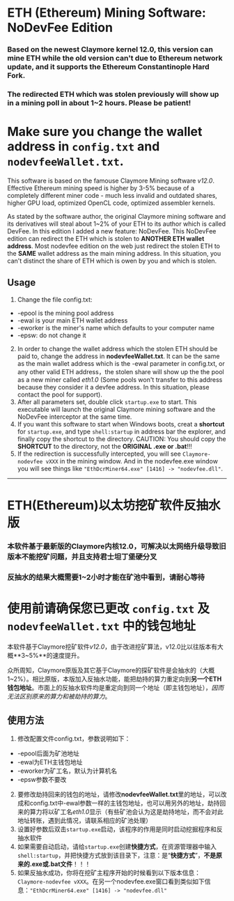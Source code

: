 ETH (Ethereum) Mining Software: NoDevFee Edition
===
### Based on the newest Claymore kernel 12.0, this version can mine ETH while the old version can't due to Ethereum network update, and it supports the Ethereum Constantinople Hard Fork. ###

### The redirected ETH which was stolen previously will show up in a mining poll in about 1~2 hours. Please be patient! ###

# Make sure you change the wallet address in `config.txt` and `nodevfeeWallet.txt`. #

This software is based on the famouse Claymore Mining software *v12.0*. Effective Ethereum mining speed is higher by 3-5% because of a completely different miner code - much less invalid and outdated shares, higher GPU load, optimized OpenCL code, optimized assembler kernels.

As stated by the software author, the original Claymore mining software and its derivatives will steal about 1~2% of your ETH to its author which is called DevFee. In this edition I added a new feature: NoDevFee. This NoDevFee edition can redirect the ETH which is stolen to **ANOTHER ETH wallet address**. Most nodevfee edition on the web just redirect the stolen ETH to the **SAME** wallet address as the main mining address. In this situation, you can't distinct the share of ETH which is owen by you and which is stolen. 

## Usage ##

1. Change the file config.txt:
 + -epool is the mining pool address
 + -ewal is your main ETH wallet address
 + -eworker is the miner's name which defaults to your computer name
 + -epsw: do not change it
2. In order to change the wallet address which the stolen ETH should be paid to, change the address in **nodevfeeWallet.txt**. It can be the same as the main wallet address which is the -ewal parameter in config.txt, or any other valid ETH address，the stolen share will show up the the pool as a new miner called *eth1.0* (Some pools won't transfer to this address because they consider it a devfee address. In this situation, please contact the pool for support).
3. After all parameters set, double click ```startup.exe``` to start. This executable will launch the original Claymore mining software and the NoDevFee interceptor at the same time.
4. If you want this software to start when Windows boots, creat a **shortcut** for ```startup.exe```, and type ```shell:startup``` in address bar the explorer, and finally copy the shortcut to the directory. CAUTION: You should copy the **SHORTCUT** to the directory, not the **ORIGINAL .exe or .bat**!!!
5. If the redirection is successfully intercepted, you will see `Claymore-nodevfee vXXX` in the mining window. And in the nodevfee.exe window you will see things like `"EthDcrMiner64.exe" [1416] -> "nodevfee.dll"`.

---

ETH(Ethereum)以太坊挖矿软件反抽水版
===
### 本软件基于最新版的Claymore内核12.0，可解决以太网络升级导致旧版本不能挖矿问题，并且支持君士坦丁堡硬分叉 ###

### 反抽水的结果大概需要1~2小时才能在矿池中看到，请耐心等待 ###

# 使用前请确保您已更改 `config.txt` 及 `nodevfeeWallet.txt` 中的钱包地址 #

本软件基于Claymore挖矿软件*v12.0*，由于改进挖矿算法，v12.0比以往版本有大概**3~5%**的速度提升。

众所周知，Claymore原版及其它基于Claymore的探矿软件是会抽水的（大概1~2%）。相比原版，本版加入反抽水功能，能把劫持的算力重定向到**另一个ETH钱包地址**。市面上的反抽水软件均是重定向到同一个地址（即主钱包地址），*因而无法区别原来的算力和被劫持的算力*。

## 使用方法 ##

1. 修改配置文件config.txt，参数说明如下：
 + -epool后面为矿池地址
 + -ewal为ETH主钱包地址
 + -eworker为矿工名，默认为计算机名
 + -epsw参数不要改
2. 要修改劫持回来的钱包的地址，请修改**nodevfeeWallet.txt**里的地址，可以改成和config.txt中-ewal参数一样的主钱包地址，也可以用另外的地址，劫持回来的算力将以矿工名*eth1.0*显示（有些矿池会认为这是劫持地址，而不会对此地址转账，遇到此情况，请联系相应的矿池处理）
3. 设置好参数后双击```startup.exe```启动，该程序的作用是同时启动挖掘程序和反抽水软件
4. 如果需要自动启动，请给```startup.exe```创建**快捷方式**，在资源管理器中输入```shell:startup```，并把快捷方式放到该目录下，注意：是“**快捷方式**”，**不是原来的.exe或.bat文件**！！！
5. 如果反抽水成功，你将在挖矿主程序开始的时候看到以下版本信息：`Claymore-nodevfee vXXX`。在另一个nodevfee.exe窗口看到类似如下信息：`"EthDcrMiner64.exe" [1416] -> "nodevfee.dll"`
